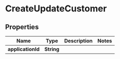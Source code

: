 # CreateUpdateCustomer

## Properties
Name | Type | Description | Notes
------------ | ------------- | ------------- | -------------
**applicationId** | **String** |  | 
